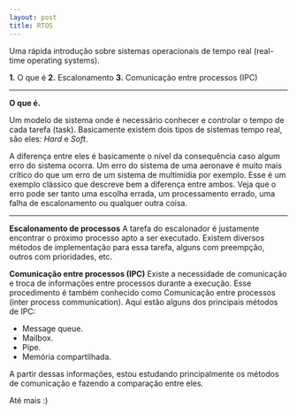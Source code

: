 ```yaml
---
layout: post
title: RTOS
---
```


Uma rápida introdução sobre sistemas operacionais de tempo real (real-time operating systems).

**1.** O que é
**2.** Escalonamento
**3.** Comunicação entre processos (IPC)

-----------------

**O que é.**

Um modelo de sistema onde é necessário conhecer e controlar o tempo
de cada tarefa (task). Basicamente existem dois tipos de sistemas
tempo real, são eles: *Hard* e *Soft*.

A diferença entre eles é basicamente o nível da consequência
caso algum erro do sistema ocorra. Um erro do sistema de uma aeronave 
é muito mais crítico do que um erro de um sistema de multimídia por exemplo. Esse é
um exemplo clássico que descreve bem a diferença entre ambos. Veja que o erro pode ser
tanto uma escolha errada, um processamento errado, uma falha de escalonamento ou qualquer
outra coisa.

-----------------

**Escalonamento de processos**
	A tarefa do escalonador é justamente encontrar o próximo 	 processo apto a ser executado. Existem diversos métodos de 	implementação para essa tarefa, alguns com preempção, 		outros com prioridades, etc.

**Comunicação entre processos (IPC)**
	Existe a necessidade de comunicação e troca de informações entre processos durante a execução. Esse procedimento é também conhecido como Comunicação entre processos (inter process communication).
    Aqui estão alguns dos principais métodos de IPC:
    
* Message queue.
* Mailbox.
* Pipe.
* Memória compartilhada.

A partir dessas informações, estou estudando principalmente os métodos de comunicação e fazendo a comparação entre eles. 
    
Até mais :)